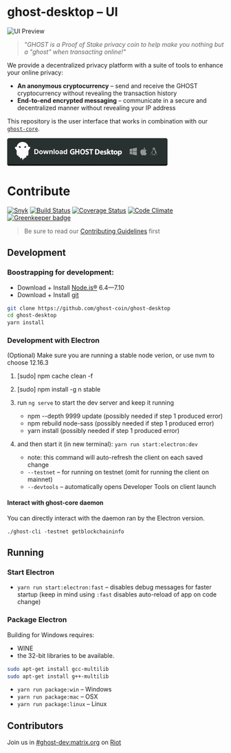 # ghost-desktop – UI

![UI Preview](preview.gif)

> *"GHOST is a Proof of Stake privacy coin to help make you nothing but a "ghost" when transacting online!"*

We provide a decentralized privacy platform with a suite of tools to enhance your online privacy:

* **An anonymous cryptocurrency** – send and receive the GHOST cryptocurrency without revealing the transaction history
* **End-to-end encrypted messaging** – communicate in a secure and decentralized manner without revealing your IP address
<!-- * **A private marketplace** – buy and sell goods without leaving a trace -->

This repository is the user interface that works in combination with our [`ghost-core`](https://github.com/ghost-coin/ghost-core).

[![Download the packaged wallet for Mac, Windows and Linux](download-button.png)](https://github.com/ghost-coin/ghost-desktop/releases)

# Contribute

[![Snyk](https://snyk.io/test/github/ghost-coin/ghost-desktop/badge.svg)](https://snyk.io/test/github/ghost-coin/ghost-desktop)
[![Build Status](https://travis-ci.org/ghost-coin/ghost-desktop.svg?branch=master)](https://travis-ci.org/ghost-coin/ghost-desktop)
[![Coverage Status](https://coveralls.io/repos/github/ghost-coin/ghost-desktop/badge.svg?branch=master)](https://coveralls.io/github/ghost-coin/ghost-desktop?branch=master)
[![Code Climate](https://codeclimate.com/github/ghost-coin/ghost-desktop/badges/gpa.svg)](https://codeclimate.com/github/ghost-coin/ghost-desktop)
[![Greenkeeper badge](https://badges.greenkeeper.io/ghost-coin/ghost-desktop.svg)](https://greenkeeper.io/)

> Be sure to read our [Contributing Guidelines](CONTRIBUTING.md) first

## Development

### Boostrapping for development:

* Download + Install [Node.js®](https://nodejs.org/) 6.4—7.10
* Download + Install [git](https://git-scm.com/)

```bash
git clone https://github.com/ghost-coin/ghost-desktop
cd ghost-desktop
yarn install
```

### Development with Electron

(Optional) Make sure you are running a stable node verion, or use nvm to choose 12.16.3
1. [sudo] npm cache clean -f
2. [sudo] npm install -g n stable

1. run `ng serve` to start the dev server and keep it running
	* npm --depth 9999 update (possibly needed if step 1 produced error)
	* npm rebuild node-sass (possibly needed if step 1 produced error)
	* yarn install (possibly needed if step 1 produced error)
2. and then start it (in new terminal): `yarn run start:electron:dev`
	* note: this command will auto-refresh the client on each saved change
	* `--testnet` – for running on testnet (omit for running the client on mainnet)
	* `--devtools` – automatically opens Developer Tools on client launch

#### Interact with ghost-core daemon

You can directly interact with the daemon ran by the Electron version.

```
./ghost-cli -testnet getblockchaininfo
```

## Running

### Start Electron

* `yarn run start:electron:fast` – disables debug messages for faster startup (keep in mind using `:fast` disables auto-reload of app on code change)

### Package Electron

Building for Windows requires:
* WINE
* the 32-bit libraries to be available.

```bash
sudo apt-get install gcc-multilib
sudo apt-get install g++-multilib
```


* `yarn run package:win` – Windows
* `yarn run package:mac` – OSX
* `yarn run package:linux` – Linux

## Contributors

Join us in [#ghost-dev:matrix.org](https://riot.im/app/#/room/#ghost-dev:matrix.org) on [Riot](https://riot.im)
